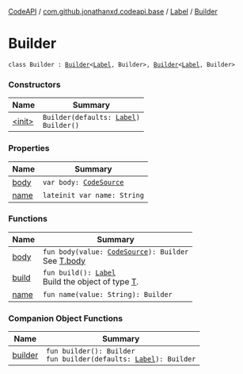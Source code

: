 [CodeAPI](../../../index.md) / [com.github.jonathanxd.codeapi.base](../../index.md) / [Label](../index.md) / [Builder](.)

# Builder

`class Builder : `[`Builder`](../../-body-holder/-builder/index.md)`<`[`Label`](../index.md)`, Builder>, `[`Builder`](../../-named/-builder/index.md)`<`[`Label`](../index.md)`, Builder>`

### Constructors

| Name | Summary |
|---|---|
| [&lt;init&gt;](-init-.md) | `Builder(defaults: `[`Label`](../index.md)`)`<br>`Builder()` |

### Properties

| Name | Summary |
|---|---|
| [body](body.md) | `var body: `[`CodeSource`](../../../com.github.jonathanxd.codeapi/-code-source/index.md) |
| [name](name.md) | `lateinit var name: String` |

### Functions

| Name | Summary |
|---|---|
| [body](body.md) | `fun body(value: `[`CodeSource`](../../../com.github.jonathanxd.codeapi/-code-source/index.md)`): Builder`<br>See [T.body](#) |
| [build](build.md) | `fun build(): `[`Label`](../index.md)<br>Build the object of type [T](#). |
| [name](name.md) | `fun name(value: String): Builder` |

### Companion Object Functions

| Name | Summary |
|---|---|
| [builder](builder.md) | `fun builder(): Builder`<br>`fun builder(defaults: `[`Label`](../index.md)`): Builder` |
